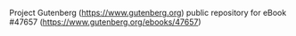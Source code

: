 Project Gutenberg (https://www.gutenberg.org) public repository for eBook #47657 (https://www.gutenberg.org/ebooks/47657)
